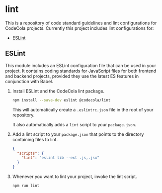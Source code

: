 # lint

This is a repository of code standard guidelines and lint configurations for CodeCola projects. Currently this
project includes lint configurations for:

* [ESLint](#eslint)

## ESLint

This module includes an ESLint configuration file that can be used in your project. It contains coding standards for
JavaScript files for both frontend and backend projects, provided they use the latest ES features in conjunction with
Babel.

1. Install ESLint and the CodeCola lint package.

    ```sh
    npm install --save-dev eslint @codecola/lint
    ```

    This will automatically create a `.eslintrc.json` file in the root of your repository.

    It also automatically adds a `lint` script to your `package.json`.

1. Add a lint script to your `package.json` that points to the directory containing files to lint.

   ```json
   {
     "scripts": {
       "lint": "eslint lib --ext .js,.jsx"
     }
   }
   ```

1. Whenever you want to lint your project, invoke the lint script.
 
   ```sh
   npm run lint
   ```


